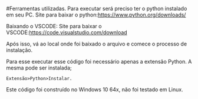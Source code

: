 #Ferramentas utilizadas.
  Para executar será preciso ter o python instalado em seu PC. 
    Site para baixar o python:https://www.python.org/downloads/

  Baixando o VSCODE:
    Site para baixar o VSCODE:https://code.visualstudio.com/download

  Após isso, vá ao local onde foi baixado o arquivo e comece o processo de instalação.

  Para esse executar esse código foi necessário apenas a extensão Python. A mesma pode ser instalada;

    Extensão>Python>Instalar.

  Este código foi construído no Windows 10 64x, não foi testado em Linux.
